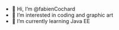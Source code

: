 - 👋 Hi, I’m @fabienCochard
- 👀 I’m interested in coding and graphic art
- 🌱 I’m currently learning Java EE


<!---
fabienCochard/fabienCochard is a ✨ special ✨ repository because its `README.md` (this file) appears on your GitHub profile.
You can click the Preview link to take a look at your changes.
--->
